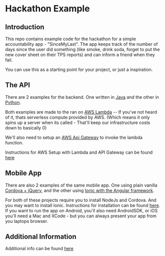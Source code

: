 # Hackathon Example

## Introduction
This repo contains example code for the hackathon for a simple accountability app - "SinceMyLast". The app keeps track of the number of days since the user did something (like smoke, drink soda, forget to put the new cover sheet on their TPS reports) and can inform a friend when they fail.  

You can use this as a starting point for your project, or just a inspiration.

## The API
There are 2 examples for the backend. One written in [Java](/java-api) and the other in [Python](/python-api).

Both examples are made to the ran on [AWS Lambda](https://aws.amazon.com/serverless/videos/video-lambda-intro/) -- If you've not heard of it, thats serverless compute provided by AWS. (Which means it only spins up a server when its called - That'll keep our infrastructure costs down to basically 0)

We'll also need to setup an [AWS Api Gateway](https://aws.amazon.com/api-gateway/) to invoke the lambda function.

Instructions for AWS Setup with Lambda and API Gateway can be found [here](/AWS-Setup.md)

## Mobile App
There are also 2 examples of the same mobile app. One using plain vanilla [Cordova + jQuery](/ionic-phonegap-app), and the other using [Ionic with the Angular framework](/ionic-angular-app).


For both of these projects require you to install NodeJs and Cordova. And you may want to install Ionic. Instructions for installation can be found [here](/Ionic-Setup.md). If you want to run the app on Android, you'll also need AndroidSDK, or iOS you'll need a Mac and XCode - but you can always present your app from you laptops browser.

## Additional Information
Additional info can be found [here](https://www.youtube.com/watch?v=dQw4w9WgXcQ)
